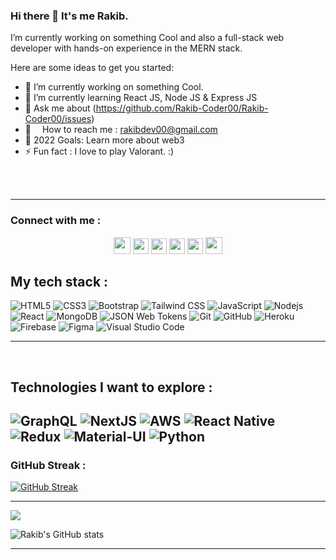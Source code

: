 ### Hi there 👋 It's me Rakib.
I’m currently working on something Cool and also a full-stack web developer with hands-on experience in the MERN stack.


Here are some ideas to get you started:

- 🔭 I’m currently working on something Cool.
- 🌱 I’m currently learning React JS, Node JS & Express JS
- 💬 Ask me about (https://github.com/Rakib-Coder00/Rakib-Coder00/issues)
- 📧  How to reach me : rakibdev00@gmail.com
- 🥅 2022 Goals: Learn more about web3
- ⚡ Fun fact :  I love to play Valorant. :)

<!-- ![](https://i.imgur.com/AISkwEs.png) -->
<br />
<br />

---

### Connect with me :

<p align="center">
  <a href="https://www.facebook.com/RakibDevOfficial" target="_blank"><img height="27" src = "https://img.shields.io/badge/Facebook-1877F2?style=for-the-badge&logo=facebook&logoColor=white"></a>
  <a href="mailto:rakibdev00@gmail.com" target="_blank"><img height="25" src = "https://img.shields.io/badge/gmail-c14438?&style=for-the-badge&logo=gmail&logoColor=white"></a>
  <a href="https://www.linkedin.com/in/rakib-dev" target="_blank"><img height="25" src = "https://img.shields.io/badge/-LinkedIn-0e76a8?style=for-the-badge&logo=Linkedin&logoColor=white"></a>
  <a href="https://github.com/Rakib-Coder00" target="_blank"><img height="25" src = "https://img.shields.io/badge/Website-3b5998?style=for-the-badge&logo=google-chrome&logoColor=white"></a>
  <a href="https://twitter.com/RakibXeta" target="_blank"><img height="25" src = "https://img.shields.io/badge/-Twitter-00acee?style=for-the-badge&logo=Twitter&logoColor=white"></a>
  <a href="https://www.instagram.com/rakib_xeta" target="_blank"><img height="27" src = "https://img.shields.io/badge/Instagram-E4405F?style=for-the-badge&logo=instagram&logoColor=white"></a>
</p>


<!-- [![website](./img/globe-light.svg)](https://codestackr.com#gh-light-mode-only)
[![website](./img/globe-dark.svg)](https://codestackr.com#gh-dark-mode-only)
&nbsp;&nbsp;
[![website](./img/youtube-light.svg)](https://www.youtube.com/channel/UCYQDotJpe0_o3XSIBc-baWw#gh-light-mode-only)
[![website](./img/youtube-dark.svg)](https://www.youtube.com/channel/UCYQDotJpe0_o3XSIBc-baWw#gh-dark-mode-only)
&nbsp;&nbsp;
[![website](./img/twitter-light.svg)](https://twitter.com/WebdevRakib#gh-light-mode-only)
[![website](./img/twitter-dark.svg)](https://twitter.com/WebdevRakib#gh-dark-mode-only)
&nbsp;&nbsp;
[![website](./img/linkedin-light.svg)](https://www.linkedin.com/in/rakib-dev/#gh-light-mode-only)
[![website](./img/linkedin-dark.svg)](https://www.linkedin.com/in/rakib-dev/#gh-dark-mode-only)
&nbsp;&nbsp;
[![website](./img/instagram-light.svg)](https://www.instagram.com/rakib_xeta/#gh-light-mode-only)
[![website](./img/instagram-dark.svg)](https://www.instagram.com/rakib_xeta/#gh-dark-mode-only) -->

## My tech stack :
![HTML5](https://img.shields.io/badge/-HTML5-E34F26?style=flat-square&logo=html5&logoColor=white)
![CSS3](https://img.shields.io/badge/-CSS3-1572B6?style=flat-square&logo=css3)
![Bootstrap](https://img.shields.io/badge/-Bootstrap-7952B3?style=flat-square&logo=bootstrap&logoColor=white)
![Tailwind CSS](https://img.shields.io/badge/-TailwindCSS-38B2AC?style=flat-square&logo=tailwind-css&logoColor=white)
![JavaScript](https://img.shields.io/badge/-JavaScript-F7DF1E?style=flat-square&logo=javascript&logoColor=black)
![Nodejs](https://img.shields.io/badge/-Nodejs-339933?style=flat-square&logo=Node.js&logoColor=white)
![React](https://img.shields.io/badge/-React-61DAFB?style=flat-square&logo=react&logoColor=black)
![MongoDB](https://img.shields.io/badge/-MongoDB-47A248?style=flat-square&logo=mongodb&logoColor=white)
![JSON Web Tokens](https://img.shields.io/badge/-JWT-000000?style=flat-square&logo=json-web-tokens&logoColor=white)
![Git](https://img.shields.io/badge/-Git-black?style=flat-square&logo=git)
![GitHub](https://img.shields.io/badge/-GitHub-181717?style=flat-square&logo=github)
![Heroku](https://img.shields.io/badge/-Heroku-430098?style=flat-square&logo=heroku)
![Firebase](https://img.shields.io/badge/-Firebase-FFCA28?style=flat-square&logo=firebase&logoColor=black)
![Figma](https://img.shields.io/badge/-Figma-F24E1E?style=flat-square&logo=figma&logoColor=white)
![Visual Studio Code](https://img.shields.io/badge/-VSCode-007ACC?style=flat-square&logo=visual-studio-code&logoColor=white)

---

<br />

## Technologies I want to explore :
![GraphQL](https://img.shields.io/badge/-GraphQL-E10098?style=flat-square&logo=graphql&logoColor=white)
![NextJS](https://img.shields.io/badge/-Next.js-000000?style=flat-square&logo=next.js)
![AWS](https://img.shields.io/badge/-AWS-232F3E?style=flat-square&logo=amazon-aws)
![React Native](https://img.shields.io/badge/-ReactNative-61DAFB?style=flat-square&logo=react&logoColor=black)
![Redux](https://img.shields.io/badge/-Redux-764ABC?style=flat-square&logo=redux)
![Material-UI](https://img.shields.io/badge/-MaterialUI-0081CB?style=flat-square&logo=material-ui)
![Python](https://img.shields.io/badge/-Python-3776AB?style=flat-square&logo=Python&logoColor=white)
---

### GitHub Streak :
[![GitHub Streak](http://github-readme-streak-stats.herokuapp.com?user=Rakib-Coder00&theme=gruvbox&hide_border=true&date_format=M%20j%5B%2C%20Y%5D)](https://git.io/streak-stats)

---
<img src="https://komarev.com/ghpvc/?username=Tanu-N-Prabhu"/>

![Rakib's GitHub stats](https://github-readme-stats.vercel.app/api?username=Rakib-Coder00&theme=github_dark&show_icons=true)

---



